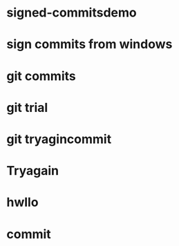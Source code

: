 # signed-commitsdemo
# sign commits from windows

# git commits

# git trial
# git tryagincommit
# Tryagain
# hwllo
# commit